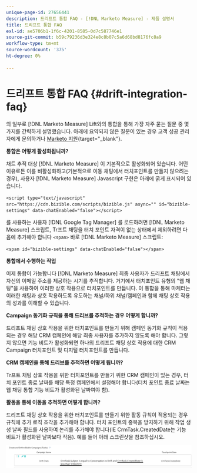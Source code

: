```yaml
---
unique-page-id: 27656441
description: 드리프트 통합 FAQ - [!DNL Marketo Measure] - 제품 설명서
title: 드리프트 통합 FAQ
exl-id: ae5706b1-1f6c-4201-8585-0d7c587746e1
source-git-commit: b59c79236d3e324e8c8b07c5a6d68bd8176fc8a9
workflow-type: tm+mt
source-wordcount: '375'
ht-degree: 0%

---
```


# 드리프트 통합 FAQ {#drift-integration-faq}

의 일부로 [!DNL Marketo Measure] Lift와의 통합을 통해 가장 자주 묻는 질문 중 몇 가지를 간략하게 설명했습니다. 아래에 요약되지 않은 질문이 있는 경우 고객 성공 관리자에게 문의하거나 [Marketo 지원](https://nation.marketo.com/t5/support/ct-p/Support){target=&quot;_blank&quot;}.

**통합은 어떻게 활성화됩니까?**

채트 추적 대상 [!DNL Marketo Measure] 이 기본적으로 활성화되어 있습니다. 어떤 이유로든 이를 비활성화하고(기본적으로 이동 채팅에서 터치포인트를 만들지 않으려는 경우), 사용자 [!DNL Marketo Measure] Javascript 구현은 아래에 굵게 표시되어 있습니다.

`<script type="text/javascript" src="https://cdn.bizible.com/scripts/bizible.js" async="" id="bizible-settings" data-chatEnabled="false"></script>`

를 사용하는 사용자 [!DNL Google Tag Manager] 를 로드하려면 [!DNL Marketo Measure] 스크립트, Tr프트 채팅을 터치 포인트 자격이 없는 상태에서 제외하려면 다음에 추가해야 합니다 `<span>` 바로 [!DNL Marketo Measure] 스크립트:

`<span id="bizible-settings" data-chatEnabled="false"></span>`

**통합에서 수행하는 작업**

이제 통합이 가능합니다 [!DNL Marketo Measure] 최종 사용자가 드리프트 채팅에서 자신의 이메일 주소를 제공하는 시기를 추적합니다. 거기에서 터치포인트 유형의 &quot;웹 채팅&quot;을 사용하여 이러한 상호 작용으로 터치포인트를 만듭니다. 이 통합을 통해 마케터는 이러한 채팅과 상호 작용하도록 유도하는 채널/하위 채널/캠페인과 함께 채팅 상호 작용의 성과를 이해할 수 있습니다.

**Campaign 동기화 규칙을 통해 드리브를 추적하는 경우 어떻게 합니까?**

드리프트 채팅 상호 작용을 위한 터치포인트를 만들기 위해 캠페인 동기화 규칙이 적용되는 경우 해당 CRM 캠페인에 해당 최종 사용자를 추가하지 않도록 해야 합니다. 그렇지 않으면 기능 비트가 활성화되면 하나의 드리프트 채팅 상호 작용에 대한 CRM Campaign 터치포인트 및 디지털 터치포인트를 만듭니다.

**CRM 캠페인을 통해 드리브를 추적하면 어떻게 됩니까?**

Tr프트 채팅 상호 작용을 위한 터치포인트를 만들기 위한 CRM 캠페인이 있는 경우, 터치 포인트 종료 날짜를 해당 특정 캠페인에서 설정해야 합니다(터치 포인트 종료 날짜는 웹 채팅 통합 기능 비트가 활성화된 날짜여야 함).

**활동을 통해 이동을 추적하면 어떻게 합니까?**

드리프트 채팅 상호 작용을 위한 터치포인트를 만들기 위한 활동 규칙이 적용되는 경우 규칙에 추가 로직 조각을 추가해야 합니다. 터치 포인트의 중복을 방지하기 위해 작업 생성 날짜 필드를 사용하여 논리를 추가해야 합니다(IE CrmTask.CreatedDate는 기능 비트가 활성화된 날짜보다 작음). 예를 들어 아래 스크린샷을 참조하십시오.

![](assets/activity-rule-drift.png)

